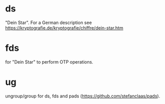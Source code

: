 # ds
"Dein Star". For a German description see https://kryptografie.de/kryptografie/chiffre/dein-star.htm

# fds
for "Dein Star" to perform OTP operations.

# ug
ungroup/group for ds, fds and pads (https://github.com/stefanclaas/pads).
